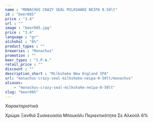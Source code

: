 ```yaml
---
name : "MONACHUS CRAZY SEAL MILKSHAKE NEIPA 0.50lt"
id : "beer085"
price : "3.4"
url : ""
image : "beer085.jpg"
price : "3.4"
language : "gr"
alchohol : "6%"
product_types : ""
breweries : "Monachus"
promotion : ""
beer_types : "I.P.A."
retail_price : ""
discount : ""
description_short : "Milkshake New England IPA"
url: "monachus-crazy-seal-milkshake-neipa-0-50lt/monachus"
aliases: 
    - "monachus-crazy-seal-milkshake-neipa-0-50lt"
slug: "beer085"
---
```


Χαρακτηριστικά

Χρώμα
Ξανθιά
Συσκευασία
Μπουκάλι
Περιεκτικότητα Σε Αλκοόλ
6%